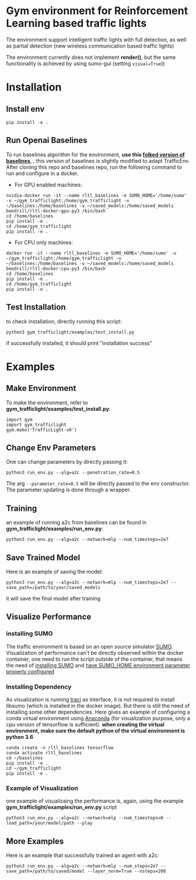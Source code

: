 # Gym environment for Reinforcement Learning based traffic lights
The environment support intelligent traffic lights with full detection, as well as
partial detection (new wireless communication based traffic lights)

The environment currently does not implement **render()**, but the same functionality is achieved by using sumo-gui (setting `visual=True`))

# Installation
## Install env
`pip install -e .`

## Run Openai Baselines

To run baselines algorithm for the environment, __use this [folked version of baselines](https://github.com/beedrill/baselines)__,
, this version of baselines is slightly modified to adapt TrafficEnv. After cloning this repo and baselines repo, run the following command to run and configure in a docker.

- For GPU enabled machines:

```
nvidia-docker run -it --name rltl_baselines -e SUMO_HOME='/home/sumo' -v ~/gym_trafficlight:/home/gym_trafficlight -v ~/baselines:/home/baselines -v ~/saved_models:/home/saved_models beedrill/rltl-docker:gpu-py3 /bin/bash
cd /home/baselines
pip install -e .
cd /home/gym_trafficlight
pip install -e .
```

- For CPU only machines:

```
docker run -it --name rltl_baselines -e SUMO_HOME='/home/sumo' -v ~/gym_trafficlight:/home/gym_trafficlight -v ~/baselines:/home/baselines -v ~/saved_models:/home/saved_models beedrill/rltl-docker:cpu-py3 /bin/bash
cd /home/baselines
pip install -e .
cd /home/gym_trafficlight
pip install -e .
```
## Test Installation
to check installation, directly running this script:

`python3 gym_trafficlight/examples/test_install.py`

if successfully installed, it should print "installation success"

# Examples


## Make Environment
To make the environment, refer to __gym_trafficlight/examples/test_install.py__:
```
import gym
import gym_trafficlight
gym.make('TrafficLight-v0')
```
## Change Env Parameters
One can change parameters by directly passing it:

`python3 run_env.py --alg=a2c --penetration_rate=0.5`

The arg `--parameter_rate=0.5` will be directly passed to the env constructor. The parameter updating is done through a wrapper.

## Training
an example of running a2c from baselines can be found in __gym_trafficlight/examples/run_env.py__:

`python3 run_env.py --alg=a2c --network=mlp --num_timesteps=2e7`

## Save Trained Model
Here is an example of saving the model:

`python3 run_env.py --alg=a2c --network=mlp --num_timesteps=2e7 --save_path=/path/to/your/saved_models`

it will save the final model after training
## Visualize Performance
### installing SUMO
The traffic environment is based on an open source simulator [SUMO](http://sumo.dlr.de/wiki/Simulation_of_Urban_MObility_-_Wiki).
Visualization of performance can't be directly observed within the docker container, one need to run the script outside of the container, that means the need of [installing SUMO](http://sumo.dlr.de/wiki/Installing) and [have SUMO_HOME environment parameter properly configured](http://sumo.dlr.de/wiki/Basics/Basic_Computer_Skills#SUMO_HOME)

### Installing Dependency
As visualization is running [traci](http://sumo.dlr.de/wiki/TraCI) as interface, it is not required to install libsumo (which is installed in the docker image). But there is still the need of installing some other dependencies. Here gives an example of configuring a conda virtual environment using [Anaconda](https://www.anaconda.com/) (for visualization purpose, only a cpu version of tensorflow is sufficient). **when creating the virtual environment, make sure the default python of the virtual environment is python 3.6**

```
conda create -n rltl_baselines tensorflow
conda activate rltl_baselines
cd ~/baselines
pip install -e .
cd ~/gym_trafficlight
pip install -e .
```

### Example of Visualization
one example of visualizaing the performance is, again, using the example __gym_trafficlight/examples/run_env.py__ script

`python3 run_env.py --alg=a2c --network=mlp --num_timesteps=0 --load_path=/your/model/path --play`

## More Examples
Here is an example that successfully trained an agent with a2c:

```
python3 run_env.py --alg=a2c --network=mlp --num_steps=2e7 --save_path=/path/to/saved/model --layer_norm=True --nsteps=200
```
